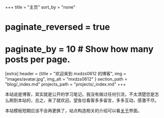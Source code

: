 +++
title = "主页"
sort_by = "none"
# paginate_reversed = true
# paginate_by = 10  # Show how many posts per page.

[extra]
header = {title = "欢迎来到 mxdzs0612 的博客", img = "images/avatar.jpg", img_alt = "mxdzs0612" }
section_path = "blog/_index.md"
projects_path = "projects/_index.md"
+++

本站说是博客，其实就是公开的学习笔记。我没有做过任何引流，不太清楚您是怎么刷到本站的，总之，来了就欢迎。望各位看客多多留言，多多互动，感激不尽。

本站模板短期应该不会再更换了，站点构造相关的介绍可以看[关于](about)界面。
